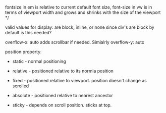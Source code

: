 
fontsize in em is relative to current default font size, 
font-size in vw is in terms of viewport width and grows and shrinks with the size of the viewport */ 

valid values for display: are block, inline, or none
since div's are block by default is this needed? 

overflow-x: auto adds scrollbar if needed. Simialrly overflow-y: auto

position property:
* static - normal positioning

* relative - positioned relative to its normla position

* fixed - positioned relative to viewport. position doesn't change as scrolled

* absolute - positioned relative to nearest ancestor

* sticky - depends on scroll position. sticks at top.
